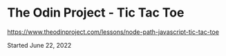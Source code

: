 # The Odin Project - Tic Tac Toe

https://www.theodinproject.com/lessons/node-path-javascript-tic-tac-toe

Started June 22, 2022
